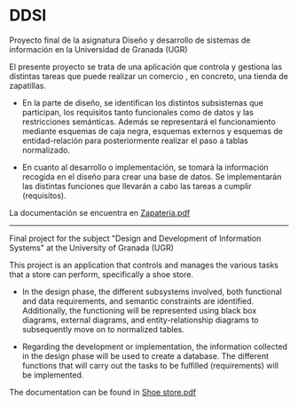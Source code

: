 # DDSI
Proyecto final de la asignatura Diseño y desarrollo de sistemas de información en la Universidad de Granada (UGR) 

El presente proyecto se trata de una aplicación que controla y gestiona las distintas tareas que puede realizar un comercio , en concreto, una tienda de zapatillas.

- En la parte de diseño, se identifican los distintos subsistemas que participan, los requisitos tanto funcionales como de datos y las restricciones semánticas. Además se representará el funcionamiento mediante esquemas de caja negra, esquemas externos y esquemas de entidad-relación para posteriormente realizar el paso a tablas normalizado. 

- En cuanto al desarrollo o implementación, se tomará la información recogida en el diseño para crear una base de datos. Se implementarán las distintas funciones que llevarán a cabo las tareas a cumplir (requisitos). 

La documentación se encuentra en [Zapateria.pdf](https://github.com/CesarMunozReinoso/DDSI/files/11092354/Zapateria.pdf)

------

Final project for the subject "Design and Development of Information Systems" at the University of Granada (UGR)

This project is an application that controls and manages the various tasks that a store can perform, specifically a shoe store.

- In the design phase, the different subsystems involved, both functional and data requirements, and semantic constraints are identified. Additionally, the functioning will be represented using black box diagrams, external diagrams, and entity-relationship diagrams to subsequently move on to normalized tables.

- Regarding the development or implementation, the information collected in the design phase will be used to create a database. The different functions that will carry out the tasks to be fulfilled (requirements) will be implemented.

The documentation can be found in [Shoe store.pdf](https://github.com/CesarMunozReinoso/DDSI/files/11092354/Zapateria.pdf)

